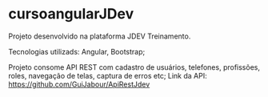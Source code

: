 # cursoangularJDev

Projeto desenvolvido na plataforma JDEV Treinamento.

Tecnologias utilizads: Angular, Bootstrap;

Projeto consome API REST com cadastro de usuários, telefones, profissões, roles, navegação de telas, captura de erros etc;
Link da API: https://github.com/GuiJabour/ApiRestJdev
